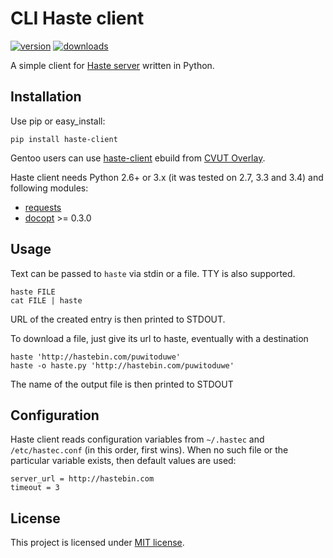 CLI Haste client
================
[![version](https://badge.fury.io/py/haste-client.svg)](https://pypi.python.org/pypi/haste-client)
[![downloads](https://pypip.in/d/haste-client/badge.svg)](https://pypi.python.org/pypi/haste-client)

A simple client for [Haste server](https://github.com/seejohnrun/haste-server) written in Python.


## Installation

Use pip or easy_install:

    pip install haste-client

Gentoo users can use [haste-client](https://github.com/cvut/gentoo-overlay/tree/master/www-apps/haste-client) ebuild from [CVUT Overlay](https://github.com/cvut/gentoo-overlay).

Haste client needs Python 2.6+ or 3.x (it was tested on 2.7, 3.3 and 3.4) and following modules:

*  [requests](https://github.com/kennethreitz/requests)
*  [docopt](https://github.com/docopt/docopt) >= 0.3.0


## Usage

Text can be passed to `haste` via stdin or a file. TTY is also supported.

    haste FILE
    cat FILE | haste

URL of the created entry is then printed to STDOUT.

To download a file, just give its url to haste, eventually with a destination

    haste 'http://hastebin.com/puwitoduwe'
    haste -o haste.py 'http://hastebin.com/puwitoduwe'

The name of the output file is then printed to STDOUT


## Configuration

Haste client reads configuration variables from `~/.hastec` and `/etc/hastec.conf` (in this order, first wins). When no such file or the particular variable exists, then default values are used:

    server_url = http://hastebin.com
    timeout = 3


## License

This project is licensed under [MIT license](http://opensource.org/licenses/MIT).
